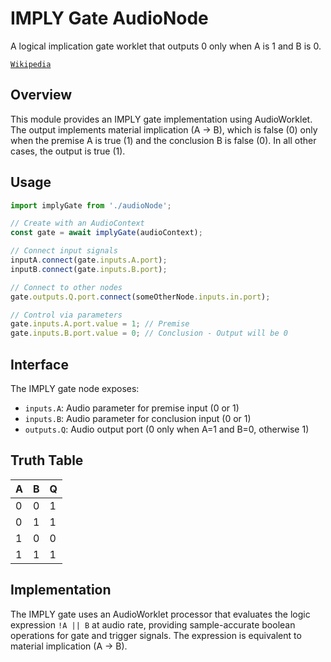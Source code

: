 # IMPLY Gate AudioNode

A logical implication gate worklet that outputs 0 only when A is 1 and B is 0.

[`Wikipedia`](https://en.wikipedia.org/wiki/IMPLY_gate) 

## Overview

This module provides an IMPLY gate implementation using AudioWorklet. The output implements material implication (A → B), which is false (0) only when the premise A is true (1) and the conclusion B is false (0). In all other cases, the output is true (1).

## Usage

```typescript
import implyGate from './audioNode';

// Create with an AudioContext
const gate = await implyGate(audioContext);

// Connect input signals
inputA.connect(gate.inputs.A.port);
inputB.connect(gate.inputs.B.port);

// Connect to other nodes
gate.outputs.Q.port.connect(someOtherNode.inputs.in.port);

// Control via parameters
gate.inputs.A.port.value = 1; // Premise
gate.inputs.B.port.value = 0; // Conclusion - Output will be 0
```

## Interface

The IMPLY gate node exposes:

- `inputs.A`: Audio parameter for premise input (0 or 1)
- `inputs.B`: Audio parameter for conclusion input (0 or 1)
- `outputs.Q`: Audio output port (0 only when A=1 and B=0, otherwise 1)

## Truth Table

| A | B | Q |
|---|---|---|
| 0 | 0 | 1 |
| 0 | 1 | 1 |
| 1 | 0 | 0 |
| 1 | 1 | 1 |

## Implementation

The IMPLY gate uses an AudioWorklet processor that evaluates the logic expression `!A || B` at audio rate, providing sample-accurate boolean operations for gate and trigger signals. The expression is equivalent to material implication (A → B).
